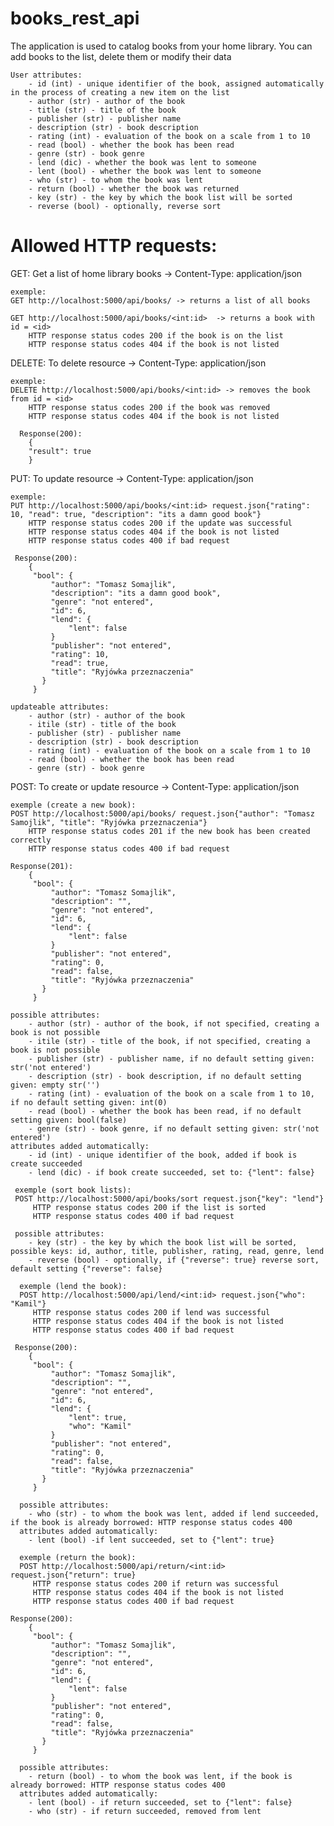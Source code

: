 # books_rest_api

The application is used to catalog books from your home library. 
    You can add books to the list, delete them or modify their data
    
    User attributes:
    	- id (int) - unique identifier of the book, assigned automatically in the process of creating a new item on the list
		- author (str) - author of the book
		- title (str) - title of the book
		- publisher (str) - publisher name
		- description (str) - book description
		- rating (int) - evaluation of the book on a scale from 1 to 10
		- read (bool) - whether the book has been read
		- genre (str) - book genre
		- lend (dic) - whether the book was lent to someone
		- lent (bool) - whether the book was lent to someone
		- who (str) - to whom the book was lent
		- return (bool) - whether the book was returned
        - key (str) - the key by which the book list will be sorted
        - reverse (bool) - optionally, reverse sort



# Allowed HTTP requests:
  GET: Get a list of home library books -> Content-Type: application/json

    exemple:
    GET http://localhost:5000/api/books/ -> returns a list of all books
    
    GET http://localhost:5000/api/books/<int:id>  -> returns a book with id = <id> 
        HTTP response status codes 200 if the book is on the list
        HTTP response status codes 404 if the book is not listed

  DELETE: To delete resource -> Content-Type: application/json

    exemple:
    DELETE http://localhost:5000/api/books/<int:id> -> removes the book from id = <id>
        HTTP response status codes 200 if the book was removed
        HTTP response status codes 404 if the book is not listed
        
      Response(200):
        {
        "result": true
        }


  PUT: To update resource -> Content-Type: application/json 
  
    exemple:
	PUT http://localhost:5000/api/books/<int:id> request.json{"rating": 10, "read": true, "description": "its a damn good book"}
	    HTTP response status codes 200 if the update was successful
	    HTTP response status codes 404 if the book is not listed
	    HTTP response status codes 400 if bad request
        
     Response(200):
        {
         "bool": {
             "author": "Tomasz Somajlik",
             "description": "its a damn good book",
             "genre": "not entered",
             "id": 6,
             "lend": {
                 "lent": false
             }
             "publisher": "not entered",
             "rating": 10,
             "read": true,
             "title": "Ryjówka przeznaczenia"
           }
         }
        
    updateable attributes:
        - author (str) - author of the book
	    - itile (str) - title of the book
	    - publisher (str) - publisher name
	    - description (str) - book description
	    - rating (int) - evaluation of the book on a scale from 1 to 10
	    - read (bool) - whether the book has been read
	    - genre (str) - book genre
        
  POST: To create or update resource -> Content-Type: application/json 
  
    exemple (create a new book):
    POST http://localhost:5000/api/books/ request.json{"author": "Tomasz Samojlik", "title": "Ryjówka przeznaczenia"}
        HTTP response status codes 201 if the new book has been created correctly
        HTTP response status codes 400 if bad request
        
    Response(201):
        {
         "bool": {
             "author": "Tomasz Somajlik",
             "description": "",
             "genre": "not entered",
             "id": 6,
             "lend": {
                 "lent": false
             }
             "publisher": "not entered",
             "rating": 0,
             "read": false,
             "title": "Ryjówka przeznaczenia"
           }
         }
        
    possible attributes:
        - author (str) - author of the book, if not specified, creating a book is not possible
	    - itile (str) - title of the book, if not specified, creating a book is not possible
	    - publisher (str) - publisher name, if no default setting given: str('not entered')
	    - description (str) - book description, if no default setting given: empty str('')
	    - rating (int) - evaluation of the book on a scale from 1 to 10, if no default setting given: int(0) 
	    - read (bool) - whether the book has been read, if no default setting given: bool(false)
	    - genre (str) - book genre, if no default setting given: str('not entered')
    attributes added automatically:
        - id (int) - unique identifier of the book, added if book is create succeeded
        - lend (dic) - if book create succeeded, set to: {"lent": false}
        
     exemple (sort book lists):
     POST http://localhost:5000/api/books/sort request.json{"key": "lend"}
         HTTP response status codes 200 if the list is sorted
         HTTP response status codes 400 if bad request
         
     possible attributes:
        - key (str) - the key by which the book list will be sorted, possible keys: id, author, title, publisher, rating, read, genre, lend
        - reverse (bool) - optionally, if {"reverse": true} reverse sort, default setting {"reverse": false}
        
      exemple (lend the book):
      POST http://localhost:5000/api/lend/<int:id> request.json{"who": "Kamil"}
         HTTP response status codes 200 if lend was successful
	     HTTP response status codes 404 if the book is not listed
	     HTTP response status codes 400 if bad request
         
     Response(200):
        {
         "bool": {
             "author": "Tomasz Somajlik",
             "description": "",
             "genre": "not entered",
             "id": 6,
             "lend": {
                 "lent": true,
                 "who": "Kamil"
             }
             "publisher": "not entered",
             "rating": 0,
             "read": false,
             "title": "Ryjówka przeznaczenia"
           }
         }
         
      possible attributes:  
        - who (str) - to whom the book was lent, added if lend succeeded, if the book is already borrowed: HTTP response status codes 400
      attributes added automatically:
        - lent (bool) -if lent succeeded, set to {"lent": true}
        
      exemple (return the book):
      POST http://localhost:5000/api/return/<int:id> request.json{"return": true}
         HTTP response status codes 200 if return was successful
	     HTTP response status codes 404 if the book is not listed
	     HTTP response status codes 400 if bad request
         
    Response(200):
        {
         "bool": {
             "author": "Tomasz Somajlik",
             "description": "",
             "genre": "not entered",
             "id": 6,
             "lend": {
                 "lent": false
             }
             "publisher": "not entered",
             "rating": 0,
             "read": false,
             "title": "Ryjówka przeznaczenia"
           }
         }
         
      possible attributes:  
        - return (bool) - to whom the book was lent, if the book is already borrowed: HTTP response status codes 400
      attributes added automatically:
        - lent (bool) - if return succeeded, set to {"lent": false}
        - who (str) - if return succeeded, removed from lent
